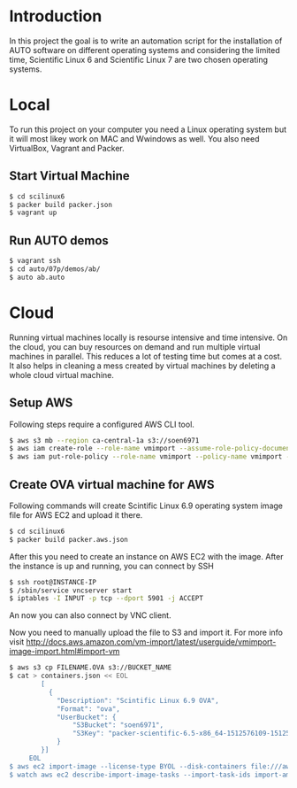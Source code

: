 # Introduction

In this project the goal is to write an automation script for the installation of AUTO software on different operating systems and considering the limited time, Scientific Linux 6 and Scientific Linux 7 are two chosen operating systems.

# Local

To run this project on your computer you need a Linux operating system but it will most likey work on MAC and Wwindows as well. You also need VirtualBox, Vagrant and Packer.

## Start Virtual Machine

```bash
$ cd scilinux6
$ packer build packer.json
$ vagrant up
```

## Run AUTO demos

```bash
$ vagrant ssh
$ cd auto/07p/demos/ab/
$ auto ab.auto
```

# Cloud

Running virtual machines locally is resourse intensive and time intensive. On the cloud, you can buy resources on demand and run multiple virtual machines in parallel. This reduces a lot of testing time but comes at a cost. It also helps in cleaning a mess created by virtual machines by deleting a whole cloud virtual machine.

## Setup AWS

Following steps require a configured AWS CLI tool.

```bash
$ aws s3 mb --region ca-central-1a s3://soen6971
$ aws iam create-role --role-name vmimport --assume-role-policy-document "file:///`pwd`/aws/trust-policy.json"
$ aws iam put-role-policy --role-name vmimport --policy-name vmimport --policy-document "file:///`pwd`/aws/role-policy.json"
```

## Create OVA virtual machine for AWS

Following commands will create Scintific Linux 6.9 operating system image file for AWS EC2 and upload it there.

```bash
$ cd scilinux6
$ packer build packer.aws.json
```

After this you need to create an instance on AWS EC2 with the image. After the instance is up and running, you can connect by SSH

```bash
$ ssh root@INSTANCE-IP
$ /sbin/service vncserver start
$ iptables -I INPUT -p tcp --dport 5901 -j ACCEPT
```

An now you can also connect by VNC client.

Now you need to manually upload the file to S3 and import it. For more info visit http://docs.aws.amazon.com/vm-import/latest/userguide/vmimport-image-import.html#import-vm

```bash
$ aws s3 cp FILENAME.OVA s3://BUCKET_NAME
$ cat > containers.json << EOL
        [
          {
            "Description": "Scintific Linux 6.9 OVA",
            "Format": "ova",
            "UserBucket": {
                "S3Bucket": "soen6971",
                "S3Key": "packer-scientific-6.5-x86_64-1512576109-1512576109.ova"
            }
        }]
     EOL
$ aws ec2 import-image --license-type BYOL --disk-containers file:///aws/import-vm.json
$ watch aws ec2 describe-import-image-tasks --import-task-ids import-ami-fgu4xkq3
```

